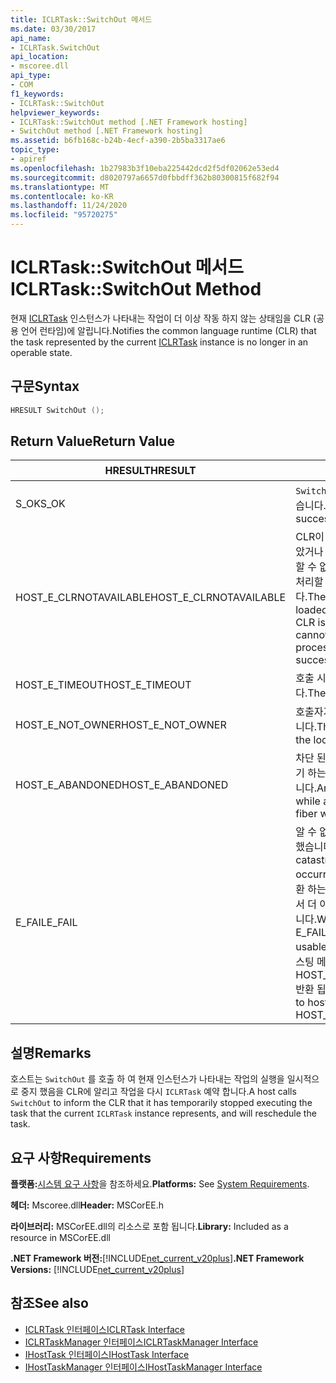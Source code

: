 ```yaml
---
title: ICLRTask::SwitchOut 메서드
ms.date: 03/30/2017
api_name:
- ICLRTask.SwitchOut
api_location:
- mscoree.dll
api_type:
- COM
f1_keywords:
- ICLRTask::SwitchOut
helpviewer_keywords:
- ICLRTask::SwitchOut method [.NET Framework hosting]
- SwitchOut method [.NET Framework hosting]
ms.assetid: b6fb168c-b24b-4ecf-a390-2b5ba3317ae6
topic_type:
- apiref
ms.openlocfilehash: 1b27983b3f10eba225442dcd2f5df02062e53ed4
ms.sourcegitcommit: d8020797a6657d0fbbdff362b80300815f682f94
ms.translationtype: MT
ms.contentlocale: ko-KR
ms.lasthandoff: 11/24/2020
ms.locfileid: "95720275"
---
```

# <a name="iclrtaskswitchout-method"></a><span data-ttu-id="0d87e-102">ICLRTask::SwitchOut 메서드</span><span class="sxs-lookup"><span data-stu-id="0d87e-102">ICLRTask::SwitchOut Method</span></span>

<span data-ttu-id="0d87e-103">현재 [ICLRTask](iclrtask-interface.md) 인스턴스가 나타내는 작업이 더 이상 작동 하지 않는 상태임을 CLR (공용 언어 런타임)에 알립니다.</span><span class="sxs-lookup"><span data-stu-id="0d87e-103">Notifies the common language runtime (CLR) that the task represented by the current [ICLRTask](iclrtask-interface.md) instance is no longer in an operable state.</span></span>  
  
## <a name="syntax"></a><span data-ttu-id="0d87e-104">구문</span><span class="sxs-lookup"><span data-stu-id="0d87e-104">Syntax</span></span>  
  
```cpp  
HRESULT SwitchOut ();  
```  
  
## <a name="return-value"></a><span data-ttu-id="0d87e-105">Return Value</span><span class="sxs-lookup"><span data-stu-id="0d87e-105">Return Value</span></span>  
  
|<span data-ttu-id="0d87e-106">HRESULT</span><span class="sxs-lookup"><span data-stu-id="0d87e-106">HRESULT</span></span>|<span data-ttu-id="0d87e-107">설명</span><span class="sxs-lookup"><span data-stu-id="0d87e-107">Description</span></span>|  
|-------------|-----------------|  
|<span data-ttu-id="0d87e-108">S_OK</span><span class="sxs-lookup"><span data-stu-id="0d87e-108">S_OK</span></span>|<span data-ttu-id="0d87e-109">`SwitchOut` 성공적으로 반환 되었습니다.</span><span class="sxs-lookup"><span data-stu-id="0d87e-109">`SwitchOut` returned successfully.</span></span>|  
|<span data-ttu-id="0d87e-110">HOST_E_CLRNOTAVAILABLE</span><span class="sxs-lookup"><span data-stu-id="0d87e-110">HOST_E_CLRNOTAVAILABLE</span></span>|<span data-ttu-id="0d87e-111">CLR이 프로세스에 로드 되지 않았거나 CLR이 관리 코드를 실행할 수 없거나 호출을 성공적으로 처리할 수 없는 상태에 있습니다.</span><span class="sxs-lookup"><span data-stu-id="0d87e-111">The CLR has not been loaded into a process, or the CLR is in a state in which it cannot run managed code or process the call successfully.</span></span>|  
|<span data-ttu-id="0d87e-112">HOST_E_TIMEOUT</span><span class="sxs-lookup"><span data-stu-id="0d87e-112">HOST_E_TIMEOUT</span></span>|<span data-ttu-id="0d87e-113">호출 시간이 초과 되었습니다.</span><span class="sxs-lookup"><span data-stu-id="0d87e-113">The call timed out.</span></span>|  
|<span data-ttu-id="0d87e-114">HOST_E_NOT_OWNER</span><span class="sxs-lookup"><span data-stu-id="0d87e-114">HOST_E_NOT_OWNER</span></span>|<span data-ttu-id="0d87e-115">호출자가 잠금을 소유 하지 않습니다.</span><span class="sxs-lookup"><span data-stu-id="0d87e-115">The caller does not own the lock.</span></span>|  
|<span data-ttu-id="0d87e-116">HOST_E_ABANDONED</span><span class="sxs-lookup"><span data-stu-id="0d87e-116">HOST_E_ABANDONED</span></span>|<span data-ttu-id="0d87e-117">차단 된 스레드나 파이버에서 대기 하는 동안 이벤트를 취소 했습니다.</span><span class="sxs-lookup"><span data-stu-id="0d87e-117">An event was canceled while a blocked thread or fiber was waiting on it.</span></span>|  
|<span data-ttu-id="0d87e-118">E_FAIL</span><span class="sxs-lookup"><span data-stu-id="0d87e-118">E_FAIL</span></span>|<span data-ttu-id="0d87e-119">알 수 없는 치명적인 오류가 발생 했습니다.</span><span class="sxs-lookup"><span data-stu-id="0d87e-119">An unknown catastrophic failure occurred.</span></span> <span data-ttu-id="0d87e-120">메서드가 E_FAIL 반환 하는 경우 해당 프로세스 내에서 더 이상 CLR을 사용할 수 없습니다.</span><span class="sxs-lookup"><span data-stu-id="0d87e-120">When a method returns E_FAIL, the CLR is no longer usable within the process.</span></span> <span data-ttu-id="0d87e-121">호스팅 메서드를 이후에 호출 하면 HOST_E_CLRNOTAVAILABLE 반환 됩니다.</span><span class="sxs-lookup"><span data-stu-id="0d87e-121">Subsequent calls to hosting methods return HOST_E_CLRNOTAVAILABLE.</span></span>|  
  
## <a name="remarks"></a><span data-ttu-id="0d87e-122">설명</span><span class="sxs-lookup"><span data-stu-id="0d87e-122">Remarks</span></span>  

 <span data-ttu-id="0d87e-123">호스트는 `SwitchOut` 를 호출 하 여 현재 인스턴스가 나타내는 작업의 실행을 일시적으로 중지 했음을 CLR에 알리고 작업을 다시 `ICLRTask` 예약 합니다.</span><span class="sxs-lookup"><span data-stu-id="0d87e-123">A host calls `SwitchOut` to inform the CLR that it has temporarily stopped executing the task that the current `ICLRTask` instance represents, and will reschedule the task.</span></span>  
  
## <a name="requirements"></a><span data-ttu-id="0d87e-124">요구 사항</span><span class="sxs-lookup"><span data-stu-id="0d87e-124">Requirements</span></span>  

 <span data-ttu-id="0d87e-125">**플랫폼:**[시스템 요구 사항](../../get-started/system-requirements.md)을 참조하세요.</span><span class="sxs-lookup"><span data-stu-id="0d87e-125">**Platforms:** See [System Requirements](../../get-started/system-requirements.md).</span></span>  
  
 <span data-ttu-id="0d87e-126">**헤더:** Mscoree.dll</span><span class="sxs-lookup"><span data-stu-id="0d87e-126">**Header:** MSCorEE.h</span></span>  
  
 <span data-ttu-id="0d87e-127">**라이브러리:** MSCorEE.dll의 리소스로 포함 됩니다.</span><span class="sxs-lookup"><span data-stu-id="0d87e-127">**Library:** Included as a resource in MSCorEE.dll</span></span>  
  
 <span data-ttu-id="0d87e-128">**.NET Framework 버전:**[!INCLUDE[net_current_v20plus](../../../../includes/net-current-v20plus-md.md)]</span><span class="sxs-lookup"><span data-stu-id="0d87e-128">**.NET Framework Versions:** [!INCLUDE[net_current_v20plus](../../../../includes/net-current-v20plus-md.md)]</span></span>  
  
## <a name="see-also"></a><span data-ttu-id="0d87e-129">참조</span><span class="sxs-lookup"><span data-stu-id="0d87e-129">See also</span></span>

- [<span data-ttu-id="0d87e-130">ICLRTask 인터페이스</span><span class="sxs-lookup"><span data-stu-id="0d87e-130">ICLRTask Interface</span></span>](iclrtask-interface.md)
- [<span data-ttu-id="0d87e-131">ICLRTaskManager 인터페이스</span><span class="sxs-lookup"><span data-stu-id="0d87e-131">ICLRTaskManager Interface</span></span>](iclrtaskmanager-interface.md)
- [<span data-ttu-id="0d87e-132">IHostTask 인터페이스</span><span class="sxs-lookup"><span data-stu-id="0d87e-132">IHostTask Interface</span></span>](ihosttask-interface.md)
- [<span data-ttu-id="0d87e-133">IHostTaskManager 인터페이스</span><span class="sxs-lookup"><span data-stu-id="0d87e-133">IHostTaskManager Interface</span></span>](ihosttaskmanager-interface.md)
